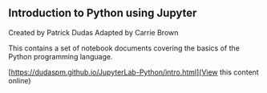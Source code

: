 Introduction to Python using Jupyter
-------------
Created by Patrick Dudas
Adapted by Carrie Brown

This contains a set of notebook documents covering the basics of the Python programming language.

[https://dudaspm.github.io/JupyterLab-Python/intro.html](View this content online)
